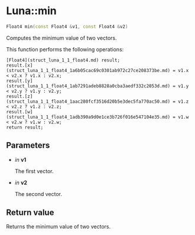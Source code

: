 # Luna::min

```c++
Float4 min(const Float4 &v1, const Float4 &v2)
```

Computes the minimum value of two vectors. 

This function performs the following operations: 
```
[Float4](struct_luna_1_1_float4.md) result;
result.[x](struct_luna_1_1_float4_1a6b05cac69c0301ab972c27ce208373be.md) = v1.x < v2.x ? v1.x : v2.x;
result.[y](struct_luna_1_1_float4_1ab7291adeb8828a0cba3aedf332c2053d.md) = v1.y < v2.y ? v1.y : v2.y;
result.[z](struct_luna_1_1_float4_1aac280fcf3516d20b5e3dec5fa770ac50.md) = v1.z < v2.z ? v1.z : v2.z;
result.[w](struct_luna_1_1_float4_1adb390a9d0e1ce3b726f016e547104e35.md) = v1.w < v2.w ? v1.w : v2.w;
return result;
```


## Parameters
* *in* **v1**

    The first vector. 

* *in* **v2**

    The second vector. 

## Return value
Returns the minimum value of two vectors. 


